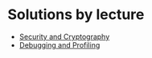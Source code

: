 # Solutions by lecture

* [Security and Cryptography](./security-and-cryptography)
* [Debugging and Profiling](./debugging-profiling)
